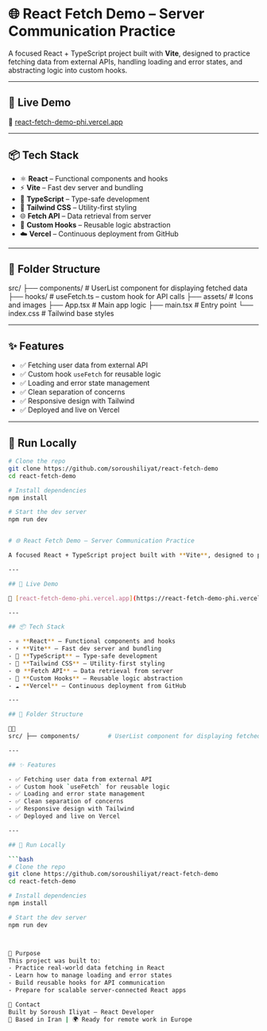 # 🌐 React Fetch Demo – Server Communication Practice

A focused React + TypeScript project built with **Vite**, designed to practice fetching data from external APIs, handling loading and error states, and abstracting logic into custom hooks.

---

## 🚀 Live Demo

🔗 [react-fetch-demo-phi.vercel.app](https://react-fetch-demo-phi.vercel.app)

---

## 📦 Tech Stack

- ⚛️ **React** – Functional components and hooks
- ⚡ **Vite** – Fast dev server and bundling
- 🧩 **TypeScript** – Type-safe development
- 🎨 **Tailwind CSS** – Utility-first styling
- 🌐 **Fetch API** – Data retrieval from server
- 🧠 **Custom Hooks** – Reusable logic abstraction
- ☁️ **Vercel** – Continuous deployment from GitHub

---

## 📁 Folder Structure

src/ ├── components/     # UserList component for displaying fetched data ├── hooks/  # useFetch.ts – custom hook for API calls ├── assets/   # Icons and images ├── App.tsx      # Main app logic ├── main.tsx      # Entry point └── index.css       # Tailwind base styles

---

## ✨ Features

- ✅ Fetching user data from external API
- ✅ Custom hook `useFetch` for reusable logic
- ✅ Loading and error state management
- ✅ Clean separation of concerns
- ✅ Responsive design with Tailwind
- ✅ Deployed and live on Vercel

---

## 🧪 Run Locally

```bash
# Clone the repo
git clone https://github.com/soroushiliyat/react-fetch-demo
cd react-fetch-demo

# Install dependencies
npm install

# Start the dev server
npm run dev


# 🌐 React Fetch Demo – Server Communication Practice

A focused React + TypeScript project built with **Vite**, designed to practice fetching data from external APIs, handling loading and error states, and abstracting logic into custom hooks.

---

## 🚀 Live Demo

🔗 [react-fetch-demo-phi.vercel.app](https://react-fetch-demo-phi.vercel.app)

---

## 📦 Tech Stack

- ⚛️ **React** – Functional components and hooks
- ⚡ **Vite** – Fast dev server and bundling
- 🧩 **TypeScript** – Type-safe development
- 🎨 **Tailwind CSS** – Utility-first styling
- 🌐 **Fetch API** – Data retrieval from server
- 🧠 **Custom Hooks** – Reusable logic abstraction
- ☁️ **Vercel** – Continuous deployment from GitHub

---

## 📁 Folder Structure


src/ ├── components/        # UserList component for displaying fetched data ├── hooks/             # useFetch.ts – custom hook for API calls ├── assets/            # Icons and images ├── App.tsx            # Main app logic ├── main.tsx           # Entry point └── index.css          # Tailwind base styles

---

## ✨ Features

- ✅ Fetching user data from external API
- ✅ Custom hook `useFetch` for reusable logic
- ✅ Loading and error state management
- ✅ Clean separation of concerns
- ✅ Responsive design with Tailwind
- ✅ Deployed and live on Vercel

---

## 🧪 Run Locally

```bash
# Clone the repo
git clone https://github.com/soroushiliyat/react-fetch-demo
cd react-fetch-demo

# Install dependencies
npm install

# Start the dev server
npm run dev



🎯 Purpose
This project was built to:
- Practice real-world data fetching in React
- Learn how to manage loading and error states
- Build reusable hooks for API communication
- Prepare for scalable server-connected React apps

📧 Contact
Built by Soroush Iliyat – React Developer
📍 Based in Iran | 🌍 Ready for remote work in Europe

